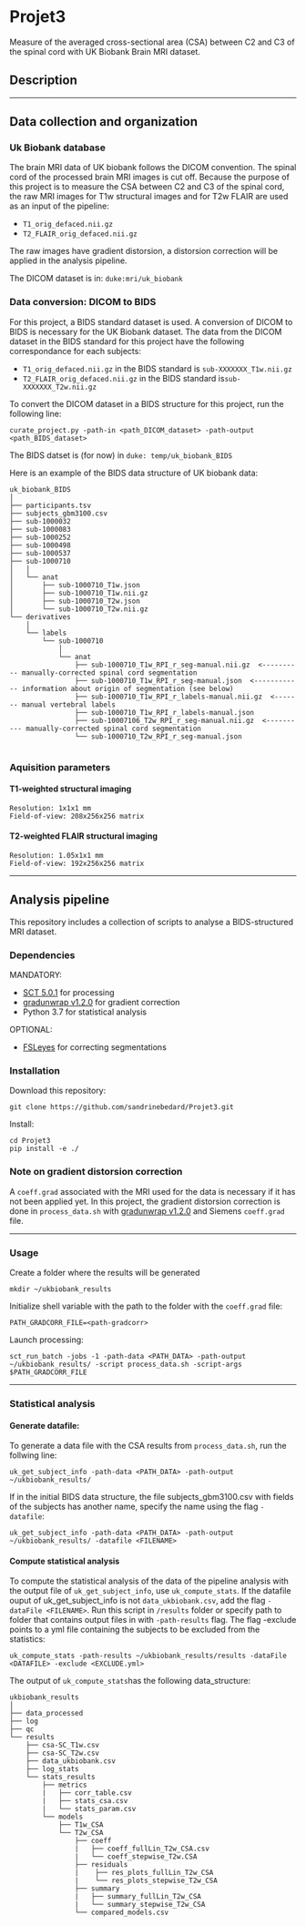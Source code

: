 # Projet3
Measure of the averaged cross-sectional area (CSA) between C2 and C3 of the spinal cord with UK Biobank Brain MRI dataset.
## Description
- - -
## Data collection and organization
### Uk Biobank database
The brain MRI data of UK biobank follows the DICOM convention. The spinal cord of the processed brain MRI images is cut off. Because the purpose of this project is to measure the CSA between C2 and C3 of the spinal cord, the raw MRI images for T1w structural images and for T2w FLAIR are used as an input of the pipeline:
 * `T1_orig_defaced.nii.gz`
 * `T2_FLAIR_orig_defaced.nii.gz`

The raw images have gradient distorsion, a distorsion correction will be applied in the analysis pipeline. 

The DICOM dataset is in: `duke:mri/uk_biobank`
### Data conversion: DICOM to BIDS
For this project, a BIDS standard dataset is used. A conversion of DICOM to BIDS is necessary for the UK Biobank dataset. 
The data from the DICOM dataset in the BIDS standard for this project have the following correspondance for each subjects:
 * `T1_orig_defaced.nii.gz` in the BIDS standard is `sub-XXXXXXX_T1w.nii.gz`
 * `T2_FLAIR_orig_defaced.nii.gz` in the BIDS standard is`sub-XXXXXXX_T2w.nii.gz`
 
To convert the DICOM dataset in a BIDS structure for this project, run the following line:
~~~
curate_project.py -path-in <path_DICOM_dataset> -path-output <path_BIDS_dataset>
~~~
The BIDS datset is (for now) in `duke: temp/uk_biobank_BIDS`

Here is an example of the BIDS data structure of UK biobank data:
~~~
uk_biobank_BIDS
│
├── participants.tsv
├── subjects_gbm3100.csv
├── sub-1000032
├── sub-1000083
├── sub-1000252
├── sub-1000498
├── sub-1000537
├── sub-1000710
│   │
│   └── anat
│       ├── sub-1000710_T1w.json
│       ├── sub-1000710_T1w.nii.gz
│       ├── sub-1000710_T2w.json
│       └── sub-1000710_T2w.nii.gz
└── derivatives
    │
    └── labels
        └── sub-1000710
            │
            └── anat
                ├── sub-1000710_T1w_RPI_r_seg-manual.nii.gz  <---------- manually-corrected spinal cord segmentation
                ├── sub-1000710_T1w_RPI_r_seg-manual.json  <------------ information about origin of segmentation (see below)
                ├── sub-1000710_T1w_RPI_r_labels-manual.nii.gz  <------- manual vertebral labels
                ├── sub-1000710_T1w_RPI_r_labels-manual.json
                ├── sub-10007106_T2w_RPI_r_seg-manual.nii.gz  <---------- manually-corrected spinal cord segmentation
                └── sub-1000710_T2w_RPI_r_seg-manual.json
 
~~~

### Aquisition parameters
#### T1-weighted structural imaging
    Resolution: 1x1x1 mm
    Field-of-view: 208x256x256 matrix
#### T2-weighted FLAIR structural imaging
    Resolution: 1.05x1x1 mm
    Field-of-view: 192x256x256 matrix
- - -
## Analysis pipeline
This repository includes a collection of scripts to analyse a BIDS-structured MRI dataset.

### Dependencies
MANDATORY:

* [SCT 5.0.1](https://github.com/neuropoly/spinalcordtoolbox/releases/tag/5.0.1) for processing
* [gradunwrap v1.2.0](https://github.com/Washington-University/gradunwarp/tree/v1.2.0) for gradient correction
* Python 3.7  for statistical analysis

OPTIONAL:

* [FSLeyes](https://fsl.fmrib.ox.ac.uk/fsl/fslwiki/FSLeyes) for correcting segmentations

### Installation
Download this repository:
~~~
git clone https://github.com/sandrinebedard/Projet3.git
~~~
Install:
~~~
cd Projet3
pip install -e ./
~~~
### Note on gradient distorsion correction
A `coeff.grad` associated with the MRI used for the data is necessary if it has not been applied yet. In this project, the gradient distorsion correction is done in `process_data.sh` with [gradunwrap v1.2.0](https://github.com/Washington-University/gradunwarp/tree/v1.2.0) and Siemens `coeff.grad` file.
- - -
### Usage
Create a folder where the results will be generated
~~~
mkdir ~/ukbiobank_results
~~~
Initialize shell variable with the path to the folder with the `coeff.grad` file:
~~~
PATH_GRADCORR_FILE=<path-gradcorr>
~~~
Launch processing:
~~~
sct_run_batch -jobs -1 -path-data <PATH_DATA> -path-output ~/ukbiobank_results/ -script process_data.sh -script-args $PATH_GRADCORR_FILE
~~~
- - -
### Statistical analysis
#### Generate datafile:
To generate a data file with the CSA results from `process_data.sh`, run the follwing line:

~~~
uk_get_subject_info -path-data <PATH_DATA> -path-output ~/ukbiobank_results/
~~~

If in the initial BIDS data structure, the file subjects_gbm3100.csv with fields of the subjects has another name, specify the name using the flag `-datafile`:

~~~
uk_get_subject_info -path-data <PATH_DATA> -path-output ~/ukbiobank_results/ -datafile <FILENAME>
~~~
#### Compute statistical analysis
To compute the statistical analysis of the data of the pipeline analysis with the output file of `uk_get_subject_info`, use `uk_compute_stats`.  If the datafile ouput of uk_get_subject_info is not `data_ukbiobank.csv`, add the flag `-dataFile <FILENAME>`. Run this script in `/results` folder or specify path to folder that contains output files in with `-path-results` flag. The flag -exclude points to a yml file containing the subjects to be excluded from the statistics:
~~~
uk_compute_stats -path-results ~/ukbiobank_results/results -dataFile <DATAFILE> -exclude <EXCLUDE.yml>
~~~

The output of `uk_compute_stats`has the following data_structure:
~~~
ukbiobank_results
│
├── data_processed
├── log
├── qc
└── results
    ├── csa-SC_T1w.csv
    ├── csa-SC_T2w.csv
    ├── data_ukbiobank.csv
    ├── log_stats
    └── stats_results
        ├── metrics
        |   ├── corr_table.csv
        |   ├── stats_csa.csv
        |   └── stats_param.csv
        └── models
            ├── T1w_CSA
            └── T2w_CSA
                ├── coeff
                |   ├── coeff_fullLin_T2w_CSA.csv
                |   └── coeff_stepwise_T2w.CSA
                ├── residuals
                |    ├── res_plots_fullLin_T2w_CSA
                |    └── res_plots_stepwise_T2w_CSA
                ├── summary
                |   ├── summary_fullLin_T2w_CSA
                |   └── summary_stepwise_T2w_CSA
                └── compared_models.csv
